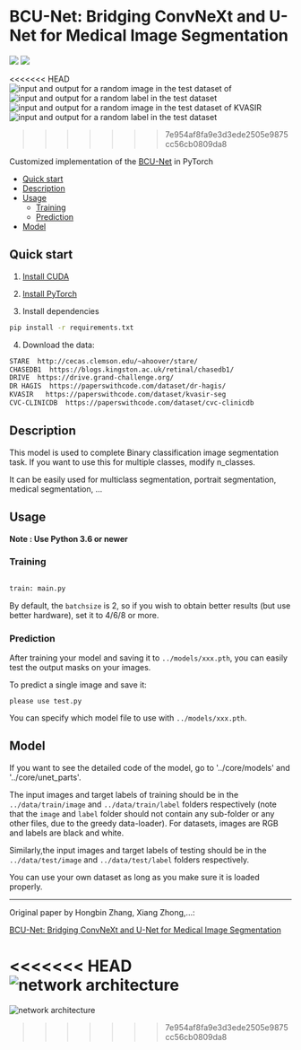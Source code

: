 # BCU-Net: Bridging ConvNeXt and U-Net for Medical Image Segmentation
<a href="https://pytorch.org/"><img src="https://img.shields.io/badge/PyTorch-v1.9.0-red.svg?logo=PyTorch&style=for-the-badge" /></a>
<a href="#"><img src="https://img.shields.io/badge/python-v3.6+-blue.svg?logo=python&style=for-the-badge" /></a>

<<<<<<< HEAD
![input and output for a random image in the test dataset of ](/img/16_test.png)![input and output for a random label in the test dataset](/img/16_test_label.png)
![input and output for a random image in the test dataset of KVASIR](/img/00_test.png)![input and output for a random label in the test dataset](/img/00_test_label.png)
>>>>>>> 7e954af8fa9e3d3ede2505e9875cc56cb0809da8


Customized implementation of the [BCU-Net](https://xxx) in PyTorch

- [Quick start](#quick-start)
- [Description](#description)
- [Usage](#usage)
  - [Training](#training)
  - [Prediction](#prediction)
- [Model](#model)

## Quick start

1. [Install CUDA](https://developer.nvidia.com/cuda-downloads)

2. [Install PyTorch](https://pytorch.org/get-started/locally/)

3. Install dependencies
```bash
pip install -r requirements.txt
```

4. Download the data:
```bash
STARE  http://cecas.clemson.edu/~ahoover/stare/
CHASEDB1  https://blogs.kingston.ac.uk/retinal/chasedb1/
DRIVE  https://drive.grand-challenge.org/
DR HAGIS  https://paperswithcode.com/dataset/dr-hagis/
KVASIR   https://paperswithcode.com/dataset/kvasir-seg
CVC-CLINICDB  https://paperswithcode.com/dataset/cvc-clinicdb

```

## Description
This model is used to complete Binary classification image segmentation task. If you want to use this for multiple classes, modify n_classes.

It can be easily used for multiclass segmentation, portrait segmentation, medical segmentation, ...


## Usage
**Note : Use Python 3.6 or newer**


### Training

```bash

train: main.py 

```
By default, the `batchsize` is 2, so if you wish to obtain better results (but use better hardware), set it to 4/6/8 or more.

### Prediction

After training your model and saving it to `../models/xxx.pth`, you can easily test the output masks on your images.

To predict a single image and save it:

`please use test.py`

You can specify which model file to use with `../models/xxx.pth`.

## Model
If you want to see the detailed code of the model, go to '../core/models' and '../core/unet_parts'.


The input images and target labels of training should be in the `../data/train/image` and `../data/train/label` folders respectively (note that the `image` and `label` folder should not contain any sub-folder or any other files, due to the greedy data-loader). For datasets, images are RGB and labels are black and white.

Similarly,the input images and target labels of testing should be in the `../data/test/image` and `../data/test/label` folders respectively.

You can use your own dataset as long as you make sure it is loaded properly.

---

Original paper by  Hongbin Zhang, Xiang Zhong,...:

[BCU-Net: Bridging ConvNeXt and U-Net for Medical Image Segmentation](https://xxx)

<<<<<<< HEAD
![network architecture](/img/network.tiff)
=======
![network architecture](/network.tiff)
>>>>>>> 7e954af8fa9e3d3ede2505e9875cc56cb0809da8

